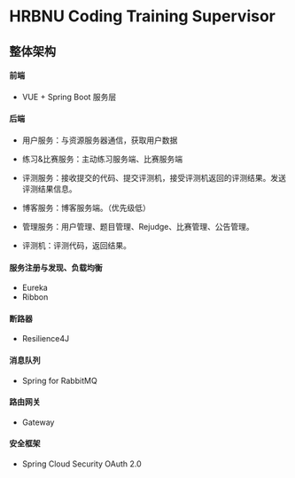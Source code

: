 # HRBNU Coding Training Supervisor

## 整体架构

#### 前端

- VUE + Spring Boot 服务层

#### 后端

- 用户服务：与资源服务器通信，获取用户数据

- 练习&比赛服务：主动练习服务端、比赛服务端

- 评测服务：接收提交的代码、提交评测机，接受评测机返回的评测结果。发送评测结果信息。

- 博客服务：博客服务端。（优先级低）

- 管理服务：用户管理、题目管理、Rejudge、比赛管理、公告管理。

- 评测机：评测代码，返回结果。

#### 服务注册与发现、负载均衡

- Eureka
- Ribbon

#### 断路器

- Resilience4J

#### 消息队列

- Spring for RabbitMQ

####  路由网关

- Gateway

#### 安全框架

- Spring Cloud Security OAuth 2.0
